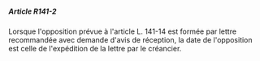 ##### Article R141-2

Lorsque l'opposition prévue à l'article L. 141-14 est formée par lettre recommandée avec demande d'avis de réception, la date de l'opposition est celle de l'expédition de la lettre par le créancier.

